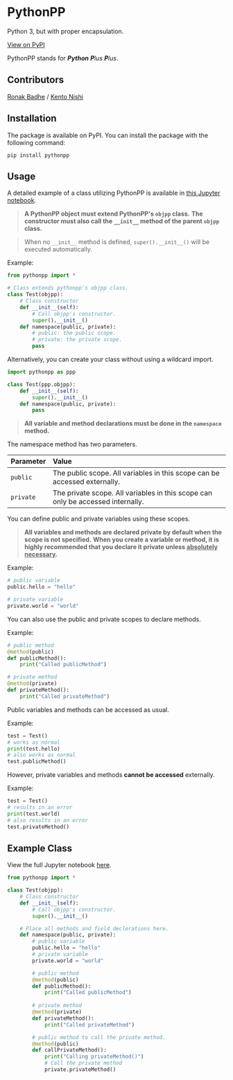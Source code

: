 # PythonPP
Python 3, but with proper encapsulation.

[View on PyPI](https://pypi.org/project/pythonpp/)

PythonPP stands for ***Python** **P**lus **P**lus*.

## Contributors

[Ronak Badhe](https://github.com/r2dev2bb8)
/
[Kento Nishi](https://github.com/KentoNishi)

## Installation
The package is available on PyPI.
You can install the package with the following command:
```shell
pip install pythonpp
```

## Usage
A detailed example of a class utilizing PythonPP is available in
[this Jupyter notebook](https://github.com/r2dev2bb8/PythonPP/blob/master/examples/example.ipynb).

> **A PythonPP object must extend PythonPP's `objpp` class.**
**The constructor must also call the `__init__` method of the parent `objpp` class.**

> When no ``__init__`` method is defined, `super().__init__()` will be executed automatically.


Example:
```python
from pythonpp import *

# Class extends pythonpp's objpp class.
class Test(objpp):
    # Class constructor
    def __init__(self):
        # Call objpp's constructor.
        super().__init__()
    def namespace(public, private):
        # public: the public scope.
        # private: the private scope.
        pass
```

Alternatively, you can create your class without using a wildcard import.

```python
import pythonpp as ppp

class Test(ppp.objpp):
    def __init__(self):
        super().__init__()
    def namespace(public, private):
        pass
```

> **All variable and method declarations must be done in the `namespace` method.**

 The namespace method has two parameters.

| Parameter | Value |
|:----------|:------|
| `public`  | The public scope. All variables in this scope can be accessed externally.
| `private` | The private scope. All variables in this scope can only be accessed internally. |

You can define public and private variables using these scopes.

> **All variables and methods are declared private by default when the scope is not specified.**
**When you create a variable or method, it is highly recommended that you declare it private unless <u>absolutely necessary</u>.**

Example:
```python
# public variable
public.hello = "hello"

# private variable
private.world = "world"
```

You can also use the public and private scopes to declare methods.

Example:
```python
# public method
@method(public)
def publicMethod():
    print("Called publicMethod")

# private method
@method(private)
def privateMethod():
    print("Called privateMethod")
```

Public variables and methods can be accessed as usual.

Example:
```python
test = Test()
# works as normal
print(test.hello)
# also works as normal
test.publicMethod()
```

However, private variables and methods **cannot be accessed** externally.

Example:
```python
test = Test()
# results in an error
print(test.world)
# also results in an error
test.privateMethod()
```

## Example Class
View the full Jupyter notebook [here](https://github.com/r2dev2bb8/PythonPP/blob/master/examples/example.ipynb).

```python
from pythonpp import *

class Test(objpp):
    # Class constructor
    def __init__(self):
        # Call objpp's constructor.
        super().__init__()

    # Place all methods and field declerations here.
    def namespace(public, private):
        # public variable
        public.hello = "hello"
        # private variable
        private.world = "world"

        # public method
        @method(public)
        def publicMethod():
            print("Called publicMethod")
        
        # private method
        @method(private)
        def privateMethod():
            print("Called privateMethod")

        # public method to call the private method.
        @method(public)
        def callPrivateMethod():
            print("Calling privateMethod()")
            # Call the private method
            private.privateMethod()
```